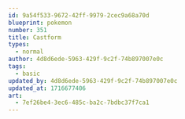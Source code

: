 ```yaml
---
id: 9a54f533-9672-42ff-9979-2cec9a68a70d
blueprint: pokemon
number: 351
title: Castform
types:
  - normal
author: 4d8d6ede-5963-429f-9c2f-74b897007e0c
tags:
  - basic
updated_by: 4d8d6ede-5963-429f-9c2f-74b897007e0c
updated_at: 1716677406
art:
  - 7ef26be4-3ec6-485c-ba2c-7bdbc37f7ca1
---
```

